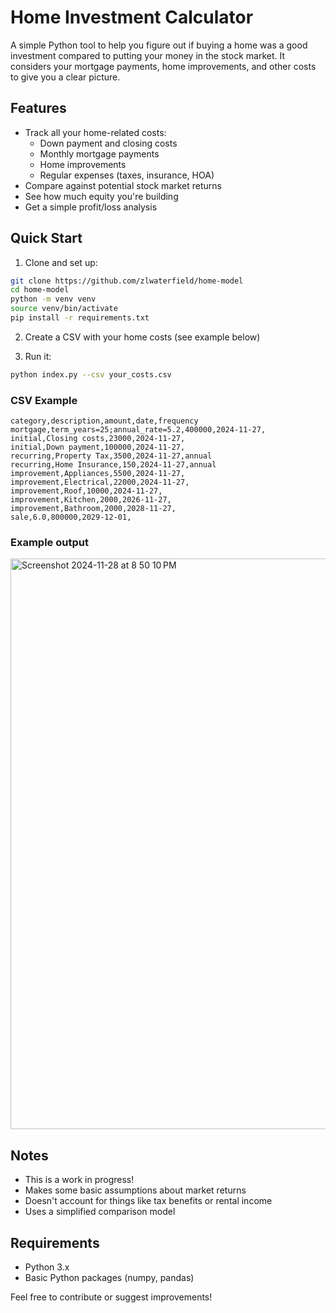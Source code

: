 # Home Investment Calculator

A simple Python tool to help you figure out if buying a home was a good investment compared to putting your money in the stock market. It considers your mortgage payments, home improvements, and other costs to give you a clear picture.

## Features

- Track all your home-related costs:
  - Down payment and closing costs
  - Monthly mortgage payments
  - Home improvements
  - Regular expenses (taxes, insurance, HOA)
- Compare against potential stock market returns
- See how much equity you're building
- Get a simple profit/loss analysis

## Quick Start

1. Clone and set up:
```bash
git clone https://github.com/zlwaterfield/home-model
cd home-model
python -m venv venv
source venv/bin/activate
pip install -r requirements.txt
```

2. Create a CSV with your home costs (see example below)

3. Run it:
```bash
python index.py --csv your_costs.csv
```

### CSV Example
```csv
category,description,amount,date,frequency
mortgage,term_years=25;annual_rate=5.2,400000,2024-11-27,
initial,Closing costs,23000,2024-11-27,
initial,Down payment,100000,2024-11-27,
recurring,Property Tax,3500,2024-11-27,annual
recurring,Home Insurance,150,2024-11-27,annual
improvement,Appliances,5500,2024-11-27,
improvement,Electrical,22000,2024-11-27,
improvement,Roof,10000,2024-11-27,
improvement,Kitchen,2000,2026-11-27,
improvement,Bathroom,2000,2028-11-27,
sale,6.0,800000,2029-12-01,
```

### Example output
<img width="913" alt="Screenshot 2024-11-28 at 8 50 10 PM" src="https://github.com/user-attachments/assets/bc59bbcd-e924-4523-8af5-bebd3ef6b2cb">

## Notes

- This is a work in progress! 
- Makes some basic assumptions about market returns
- Doesn't account for things like tax benefits or rental income
- Uses a simplified comparison model

## Requirements

- Python 3.x
- Basic Python packages (numpy, pandas)

Feel free to contribute or suggest improvements!
